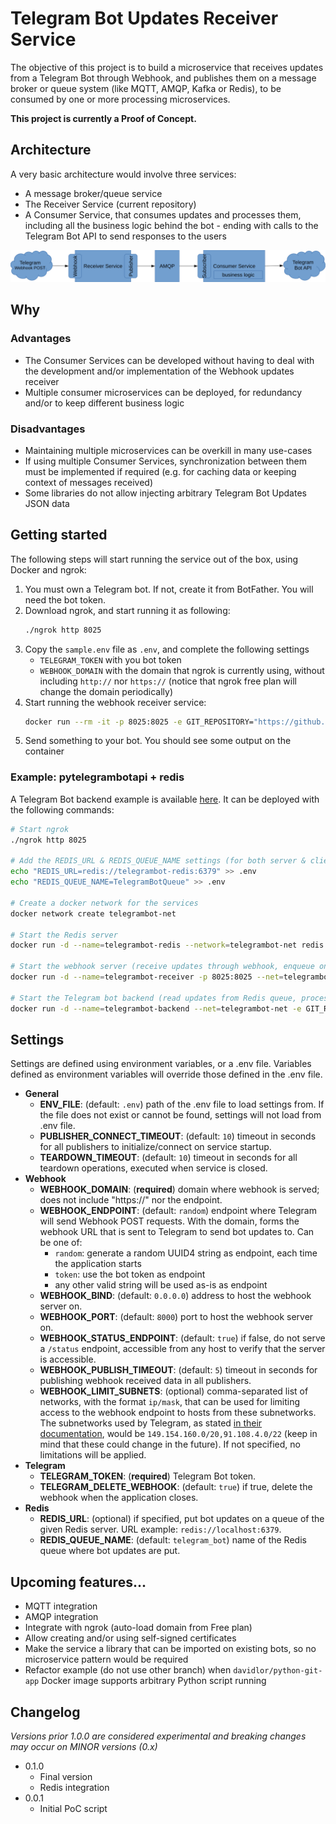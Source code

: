 # Telegram Bot Updates Receiver Service

The objective of this project is to build a microservice that receives updates from a Telegram Bot through Webhook, and publishes them on a message broker or queue system (like MQTT, AMQP, Kafka or Redis), to be consumed by one or more processing microservices.

**This project is currently a Proof of Concept.**

## Architecture

A very basic architecture would involve three services:

- A message broker/queue service
- The Receiver Service (current repository)
- A Consumer Service, that consumes updates and processes them, including all the business logic behind the bot - ending with calls to the Telegram Bot API to send responses to the users

![Architecture diagram](docs/architecture.svg)

## Why

### Advantages

- The Consumer Services can be developed without having to deal with the development and/or implementation of the Webhook updates receiver
- Multiple consumer microservices can be deployed, for redundancy and/or to keep different business logic

### Disadvantages

- Maintaining multiple microservices can be overkill in many use-cases
- If using multiple Consumer Services, synchronization between them must be implemented if required (e.g. for caching data or keeping context of messages received)
- Some libraries do not allow injecting arbitrary Telegram Bot Updates JSON data

## Getting started

The following steps will start running the service out of the box, using Docker and ngrok:

1. You must own a Telegram bot. If not, create it from BotFather. You will need the bot token.
2. Download ngrok, and start running it as following:
   ```bash
   ./ngrok http 8025
   ```
3. Copy the `sample.env` file as `.env`, and complete the following settings
   - `TELEGRAM_TOKEN` with you bot token
   - `WEBHOOK_DOMAIN` with the domain that ngrok is currently using, without including `http://` nor `https://` (notice that ngrok free plan will change the domain periodically)
4. Start running the webhook receiver service:
   ```bash
   docker run --rm -it -p 8025:8025 -e GIT_REPOSITORY="https://github.com/David-Lor/TelegramBot-Webhook-Updates-Receiver-Service" --env-file=".env" davidlor/python-git-app:slim
   ```
5. Send something to your bot. You should see some output on the container

### Example: pytelegrambotapi + redis

A Telegram Bot backend example is available [here](https://github.com/David-Lor/TelegramBot-Webhook-Updates-Receiver-Service/tree/example/pytelegrambotapi%2Bredis/telegrambot_client). It can be deployed with the following commands:

```bash
# Start ngrok
./ngrok http 8025

# Add the REDIS_URL & REDIS_QUEUE_NAME settings (for both server & client) - Ensure you already have copied and modified a .env file!
echo "REDIS_URL=redis://telegrambot-redis:6379" >> .env
echo "REDIS_QUEUE_NAME=TelegramBotQueue" >> .env

# Create a docker network for the services
docker network create telegrambot-net

# Start the Redis server
docker run -d --name=telegrambot-redis --network=telegrambot-net redis

# Start the webhook server (receive updates through webhook, enqueue on Redis)
docker run -d --name=telegrambot-receiver -p 8025:8025 --net=telegrambot-net -e GIT_REPOSITORY="https://github.com/David-Lor/TelegramBot-Webhook-Updates-Receiver-Service" --env-file=".env" davidlor/python-git-app:slim

# Start the Telegram bot backend (read updates from Redis queue, process them)
docker run -d --name=telegrambot-backend --net=telegrambot-net -e GIT_REPOSITORY="https://github.com/David-Lor/TelegramBot-Webhook-Updates-Receiver-Service" -e GIT_BRANCH="example/pytelegrambotapi+redis" --env-file=".env" davidlor/python-git-app:slim
```

## Settings

Settings are defined using environment variables, or a .env file. Variables defined as environment variables will override those defined in the .env file.

- **General**
  - **ENV_FILE**: (default: `.env`) path of the .env file to load settings from. If the file does not exist or cannot be found, settings will not load from .env file.
  - **PUBLISHER_CONNECT_TIMEOUT**: (default: `10`) timeout in seconds for all publishers to initialize/connect on service startup.
  - **TEARDOWN_TIMEOUT**: (default: `10`) timeout in seconds for all teardown operations, executed when service is closed.
- **Webhook**
  - **WEBHOOK_DOMAIN**: (**required**) domain where webhook is served; does not include "https://" nor the endpoint.
  - **WEBHOOK_ENDPOINT**: (default: `random`) endpoint where Telegram will send Webhook POST requests. With the domain, forms the webhook URL that is sent to Telegram to send bot updates to. Can be one of:
    - `random`: generate a random UUID4 string as endpoint, each time the application starts
    - `token`: use the bot token as endpoint
    - any other valid string will be used as-is as endpoint
  - **WEBHOOK_BIND**: (default: `0.0.0.0`) address to host the webhook server on.
  - **WEBHOOK_PORT**: (default: `8000`) port to host the webhook server on.
  - **WEBHOOK_STATUS_ENDPOINT**: (default: `true`) if false, do not serve a `/status` endpoint, accessible from any host to verify that the server is accessible.
  - **WEBHOOK_PUBLISH_TIMEOUT**: (default: `5`) timeout in seconds for publishing webhook received data in all publishers.
  - **WEBHOOK_LIMIT_SUBNETS**: (optional) comma-separated list of networks, with the format `ip/mask`, that can be used for limiting access to the webhook endpoint to hosts from these subnetworks. The subnetworks used by Telegram, as stated [in their documentation](https://core.telegram.org/bots/webhooks), would be `149.154.160.0/20,91.108.4.0/22` (keep in mind that these could change in the future). If not specified, no limitations will be applied.
- **Telegram**
  - **TELEGRAM_TOKEN**: (**required**) Telegram Bot token.
  - **TELEGRAM_DELETE_WEBHOOK**: (default: `true`) if true, delete the webhook when the application closes.
- **Redis**
  - **REDIS_URL**: (optional) if specified, put bot updates on a queue of the given Redis server. URL example: `redis://localhost:6379`.
  - **REDIS_QUEUE_NAME**: (default: `telegram_bot`) name of the Redis queue where bot updates are put.

## Upcoming features...

- MQTT integration
- AMQP integration
- Integrate with ngrok (auto-load domain from Free plan)
- Allow creating and/or using self-signed certificates
- Make the service a library that can be imported on existing bots, so no microservice pattern would be required
- Refactor example (do not use other branch) when `davidlor/python-git-app` Docker image supports arbitrary Python script running

## Changelog

_Versions prior 1.0.0 are considered experimental and breaking changes may occur on MINOR versions (0.x)_

- 0.1.0
    - Final version
    - Redis integration
- 0.0.1
    - Initial PoC script
